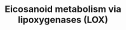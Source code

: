 ---
annotations:
- id: PW:0000485
  parent: classic metabolic pathway
  type: Pathway Ontology
  value: eicosanoid metabolic pathway
- id: PW:0000462
  parent: classic metabolic pathway
  type: Pathway Ontology
  value: lipoxygenase mediated pathway of arachidonic acid metabolism
authors:
- Eoinfahy
- Ryanmiller
- DeSl
- Egonw
- Eweitz
- Conroy lipids
communities:
- Lipids
description: 'This pathway is inspired by the Lipidmaps>Eicosanoids Pathway expended
  pathway display [https://lipidmaps.org/pathway/pathways_maps]. Eicosanoids are a
  large group of compounds metabolised from arachidonic acid (AA), either via cyclooxygenases
  (COX)[https://www.wikipathways.org/index.php/Pathway:WP4347], lipooxygenases(LOX)[https://www.wikipathways.org/index.php/Pathway:WP4348],
  or cytochrome P450 monooxygenases (CYP)[https://www.wikipathways.org/index.php/Pathway:WP4349].
  This pathway visualises the second route, via LOX. '
last-edited: 2023-04-06
organisms:
- Mus musculus
redirect_from:
- /index.php/Pathway:WP4348
- /instance/WP4348
- /instance/WP4348_r126096
revision: r126096
schema-jsonld:
- '@context': https://schema.org/
  '@id': https://wikipathways.github.io/pathways/WP4348.html
  '@type': Dataset
  creator:
    '@type': Organization
    name: WikiPathways
  description: 'This pathway is inspired by the Lipidmaps>Eicosanoids Pathway expended
    pathway display [https://lipidmaps.org/pathway/pathways_maps]. Eicosanoids are
    a large group of compounds metabolised from arachidonic acid (AA), either via
    cyclooxygenases (COX)[https://www.wikipathways.org/index.php/Pathway:WP4347],
    lipooxygenases(LOX)[https://www.wikipathways.org/index.php/Pathway:WP4348], or
    cytochrome P450 monooxygenases (CYP)[https://www.wikipathways.org/index.php/Pathway:WP4349].
    This pathway visualises the second route, via LOX. '
  keywords:
  - 11-trans-LTC4
  - 11-trans-LTD4
  - 11-trans-LTE4
  - 12-epi-LTB4
  - 12-oxo-LTB4
  - 12-oxoETE
  - 12S-HETE
  - 12S-HpETE
  - 13,14-dihydro-15-oxo-LXA4
  - 15-oxo-LXA4
  - 15-oxoETE
  - 15S-HETE
  - 15S-HpETE
  - 18-carboxy-dinor-LTB4
  - 20-carboxy-LTB4
  - 20-hydroxy-LTB4
  - '20-oxo-leukotriene B4 '
  - 5,6-Ep-15S-HETE
  - 5-oxoETE
  - 5S-HETE
  - 5S-HpETE
  - 6-trans-12-epi-delta-LTB4
  - 6-trans-delta-LTB4
  - 8-HpETE
  - 8S-HETE
  - Acaa1a
  - Acox1
  - Acox2
  - Acox3
  - Alox12
  - Alox15
  - Alox5
  - Arachidonic acid
  - Cyp4a10
  - Cyp4a12a
  - Cyp4a12b
  - Cyp4f14
  - Cyp4f18
  - Cyp4f3
  - Dpep1
  - Dpep2
  - EXA4
  - EXC4
  - EXD4
  - EXE4
  - Ehhadh
  - Ephx2
  - Ggt1
  - Ggt5
  - Gpx1
  - Gpx4
  - HXA3
  - HXB3
  - Hpgd
  - LTA4
  - LTB4
  - LTC4
  - LTD4
  - LTE4
  - LXA4
  - LXB4
  - Lta4h
  - Ltc4s
  - Mgst2
  - Mgst3
  - Ptgr1
  - Ptgr2
  - Trioxilin A3
  - Trioxilin B3
  license: CC0
  name: Eicosanoid metabolism via lipoxygenases (LOX)
seo: CreativeWork
title: Eicosanoid metabolism via lipoxygenases (LOX)
wpid: WP4348
---